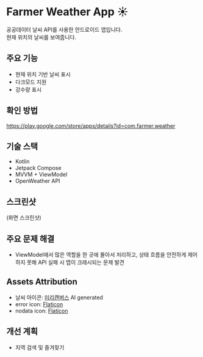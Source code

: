 # Farmer Weather App ☀️

공공데이터 날씨 API를 사용한 안드로이드 앱입니다.  
현재 위치의 날씨를 보여줍니다.

## 주요 기능
- 현재 위치 기반 날씨 표시
- 다크모드 지원
- 강수량 표시

## 확인 방법
https://play.google.com/store/apps/details?id=com.farmer.weather

## 기술 스택
- Kotlin
- Jetpack Compose
- MVVM + ViewModel
- OpenWeather API

## 스크린샷
(화면 스크린샷)

## 주요 문제 해결
- ViewModel에서 많은 역할을 한 곳에 몰아서 처리하고, 상태 흐름을 안전하게 제어하지 못해 API 실패 시 앱이 크래시되는 문제 발견 

## Assets Attribution
- 날씨 아이콘: [미리캔버스](https://www.miricanvas.com/) AI generated
- error icon: [Flaticon](https://www.flaticon.com/free-icons/cross)
- nodata icon: [Flaticon](https://www.flaticon.com/free-icons/cancel)

## 개선 계획
- 지역 검색 및 즐겨찾기